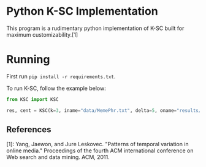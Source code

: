 # Python K-SC Implementation

This program is a rudimentary python implementation of K-SC built for maximum customizability.[1]

# Running
First run `pip install -r requirements.txt`.

To run K-SC, follow the example below:
```python
from KSC import KSC

res, cent = KSC(k=3, iname="data/MemePhr.txt", delta=5, oname="results/MemePhr", plot=True)
```

## References
[1]: Yang, Jaewon, and Jure Leskovec. "Patterns of temporal variation in online media." Proceedings of the fourth ACM international conference on Web search and data mining. ACM, 2011.
